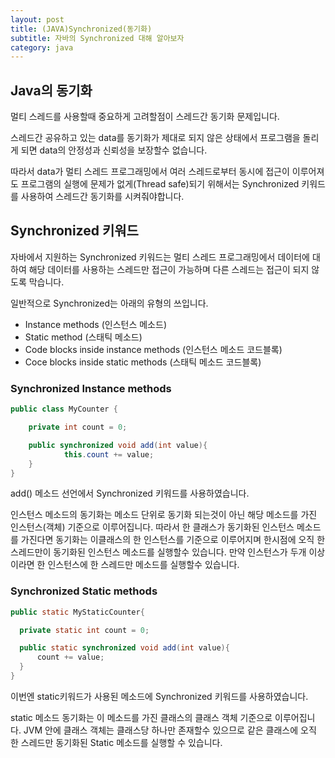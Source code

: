 ```yaml
---
layout: post
title: (JAVA)Synchronized(동기화)
subtitle: 자바의 Synchronized 대해 알아보자
category: java
---
```


## Java의 동기화

멀티 스레드를 사용할때 중요하게 고려할점이 스레드간 동기화 문제입니다.

스레드간 공유하고 있는 data를 동기화가 제대로 되지 않은 상태에서 프로그램을 돌리게 되면 data의 안정성과 신뢰성을 보장할수 없습니다.

따라서 data가 멀티 스레드 프로그래밍에서 여러 스레드로부터 동시에 접근이 이루어져도 프로그램의 실행에 문제가 없게(Thread safe)되기 위해서는 Synchronized 키워드를 사용하여 스레드간 동기화를 시켜줘야합니다.

## Synchronized 키워드

자바에서 지원하는 Synchronized 키워드는 멀티 스레드 프로그래밍에서 데이터에 대하여 해당 데이터를 사용하는 스레드만 접근이 가능하며 다른 스레드는 접근이 되지 않도록 막습니다.

일반적으로 Synchronized는 아래의 유형의 쓰입니다.

- Instance methods (인스턴스 메소드)
- Static method (스태틱 메소드)
- Code blocks inside instance methods (인스턴스 메소드 코드블록)
- Coce blocks inside static methods (스태틱 메소드 코드블록)

### Synchronized Instance methods

```java
public class MyCounter {

	private int count = 0;

	public synchronized void add(int value){
			this.count += value;
	}
}
```

add() 메소드 선언에서 Synchronized 키워드를 사용하였습니다.

인스턴스 메소드의 동기화는 메소드 단위로 동기화 되는것이 아닌 해당 메소드를 가진 인스턴스(객체) 기준으로 이루어집니다. 따라서 한 클래스가 동기화된 인스턴스 메소드를 가진다면 동기화는 이클래스의 한 인스턴스를 기준으로 이루어지며 한시점에 오직 한 스레드만이 동기화된 인스턴스 메소드를 실행할수 있습니다. 만약 인스턴스가 두개 이상이라면 한 인스턴스에 한 스레드만 메소드를 실행할수 있습니다.

### Synchronized Static methods

```java
public static MyStaticCounter{

  private static int count = 0;

  public static synchronized void add(int value){
      count += value;
  }
}
```

이번엔 static키워드가 사용된 메소드에 Synchronized 키워드를 사용하였습니다.

static 메소드 동기화는 이 메소드를 가진 클래스의 클래스 객체 기준으로 이루어집니다. JVM 안에 클래스 객체는 클래스당 하나만 존재할수 있으므로 같은 클래스에 오직 한 스레드만 동기화된 Static 메소드를 실행할 수 있습니다.

